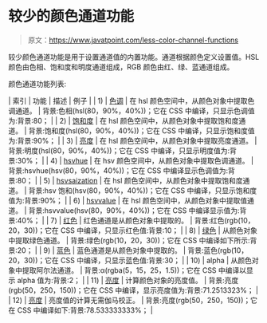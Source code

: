 # 较少的颜色通道功能

> 原文：<https://www.javatpoint.com/less-color-channel-functions>

较少颜色通道功能是用于设置通道值的内置功能。通道根据颜色定义设置值。HSL 颜色由色相、饱和度和明度通道组成，RGB 颜色由红、绿、蓝通道组成。

颜色通道功能列表:

| 索引 | 功能 | 描述 | 例子 |
| 1) | [色调](less-hue-function) | 在 hsl 颜色空间中，从颜色对象中提取色调通道。 | 背景:色相(hsl(80，90%，40%))；它在 CSS 中编译，只显示色调值为:背景:80； |
| 2) | [饱和度](less-saturation-function) | 在 hsl 颜色空间中，从颜色对象中提取饱和度通道。 | 背景:饱和度(hsl(80，90%，40%))；它在 CSS 中编译，只显示饱和度值为:背景:90%； |
| 3) | [亮度](less-lightness-function) | 在 hsl 颜色空间中，从颜色对象中提取亮度通道。 | 背景:明度(hsl(80，90%，40%))；它在 CSS 中编译，只显示明度值为:背景:30%； |
| 4) | [hsvhue](less-hsvhue-function) | 在 hsv 颜色空间中，从颜色对象中提取色调通道。 | 背景:hsvhue(hsv(80，90%，40%))；它在 CSS 中编译显示色调值为:背景:80； |
| 5) | [hsvsaization](less-hsvsaturation-function) | 在 hsl 颜色空间中，从颜色对象中提取饱和度通道。 | 背景:hsv 饱和(hsv(80，90%，40%))；它在 CSS 中编译，只显示饱和度值为:背景:90%； |
| 6) | [hsvvalue](less-hsvvalue-function) | 在 hsl 颜色空间中，从颜色对象中提取值通道。 | 背景:hsvvalue(hsv(80，90%，40%))；它在 CSS 中编译显示值为:背景:40%； |
| 7) | [红色](less-red-function) | 红色通道是从颜色对象中提取的。 | 背景:红色(rgb(10，20，30))；它在 CSS 中编译，只显示红色值:背景:10； |
| 8) | [绿色](less-green-function) | 从颜色对象中提取绿色通道。 | 背景:绿色(rgb(10，20，30))；它在 CSS 中编译如下所示:背景:20； |
| 9) | [蓝色](less-blue-function) | 蓝色通道是从颜色对象中提取的。 | 背景:蓝色(rgb(10，20，30))；它在 CSS 中编译，只显示蓝色值:背景:30； |
| 10) | alpha | 从颜色对象中提取阿尔法通道。 | 背景:α(rgba(5，15，25，1.5))；它在 CSS 中编译以显示 alpha 值为:背景:2； |
| 11) | [亮度](less-luma-function) | 计算颜色对象的亮度值。 | 背景:亮度(rgb(50，250，150))；它在 CSS 中编译，显示亮度值为:背景:71.2513323%； |
| 12) | [亮度](less-luminance-function) | 亮度值的计算无需伽马校正。 | 背景:亮度(rgb(50，250，150))；它在 CSS 中编译如下:背景:78.533333333%； |